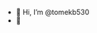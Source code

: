- 👋 Hi, I’m @tomekb530
- 👀
<!---
tomekb530/tomekb530 is a ✨ special ✨ repository because its `README.md` (this file) appears on your GitHub profile.
You can click the Preview link to take a look at your changes.
--->
